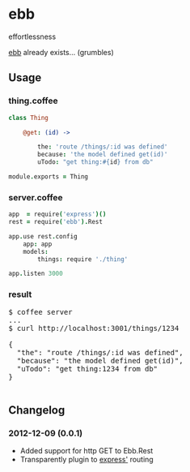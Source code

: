 ebb
===

effortlessness


[ebb](https://npmjs.org/package/ebb) already exists... (grumbles)


Usage
-----


### thing.coffee

```coffee
class Thing

    @get: (id) -> 

        the: 'route /things/:id was defined'
        because: 'the model defined get(id)'
        uTodo: "get thing:#{id} from db"

module.exports = Thing
```


### server.coffee

```coffee
app  = require('express')()
rest = require('ebb').Rest

app.use rest.config
    app: app
    models:
        things: require './thing'

app.listen 3000
```


### result

<pre>
$ coffee server
...
$ curl http://localhost:3001/things/1234

{
  "the": "route /things/:id was defined",
  "because": "the model defined get(id)",
  "uTodo": "get thing:1234 from db"
}

</pre>


Changelog
---------

### 2012-12-09 (0.0.1)

* Added support for http GET to Ebb.Rest
* Transparently plugin to [express'](https://github.com/visionmedia/express) routing

